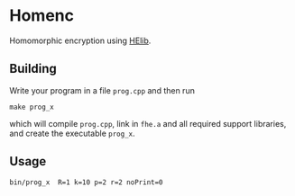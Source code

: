 # Homenc

Homomorphic encryption using [HElib](https://shaih.github.io/HElib/index.html).

## Building

Write your program in a file `prog.cpp` and then run
```
make prog_x
```
which will compile `prog.cpp`, link in `fhe.a` and all required support libraries, and create the executable `prog_x`.

## Usage

```
bin/prog_x  R=1 k=10 p=2 r=2 noPrint=0
```
